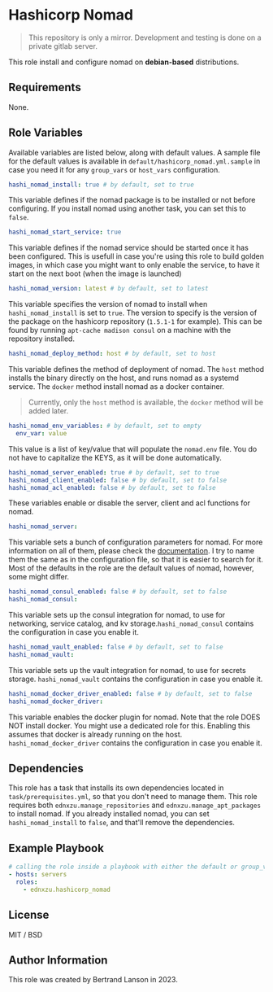 Hashicorp Nomad
=========
> This repository is only a mirror. Development and testing is done on a private gitlab server.

This role install and configure nomad on **debian-based** distributions.

Requirements
------------

None.

Role Variables
--------------
Available variables are listed below, along with default values. A sample file for the default values is available in `default/hashicorp_nomad.yml.sample` in case you need it for any `group_vars` or `host_vars` configuration.

```yaml
hashi_nomad_install: true # by default, set to true
```
This variable defines if the nomad package is to be installed or not before configuring. If you install nomad using another task, you can set this to `false`.

```yaml
hashi_nomad_start_service: true
```
This variable defines if the nomad service should be started once it has been configured. This is usefull in case you're using this role to build golden images, in which case you might want to only enable the service, to have it start on the next boot (when the image is launched)

```yaml
hashi_nomad_version: latest # by default, set to latest
```
This variable specifies the version of nomad to install when `hashi_nomad_install` is set to `true`. The version to specify is the version of the package on the hashicorp repository (`1.5.1-1` for example). This can be found by running `apt-cache madison consul` on a machine with the repository installed.

```yaml
hashi_nomad_deploy_method: host # by default, set to host
```
This variable defines the method of deployment of nomad. The `host` method installs the binary directly on the host, and runs nomad as a systemd service. The `docker` method install nomad as a docker container.
> Currently, only the `host` method is available, the `docker` method will be added later.

```yaml
hashi_nomad_env_variables: # by default, set to empty
  env_var: value
```
This value is a list of key/value that will populate the `nomad.env` file. You do not have to capitalize the KEYS, as it will be done automatically.

```yaml
hashi_nomad_server_enabled: true # by default, set to true
hashi_nomad_client_enabled: false # by default, set to false
hashi_nomad_acl_enabled: false # by default, set to false
```
These variables enable or disable the server, client and acl functions for nomad.

```yaml
hashi_nomad_server:
```
This variable sets a bunch of configuration parameters for nomad. For more information on all of them, please check the [documentation](https://developer.hashicorp.com/nomad/docs/configuration). I try to name them the same as in the configuration file, so that it is easier to search for it. Most of the defaults in the role are the default values of nomad, however, some might differ.

```yaml
hashi_nomad_consul_enabled: false # by default, set to false
hashi_nomad_consul:
```
This variable sets up the consul integration for nomad, to use for networking, service catalog, and kv storage.`hashi_nomad_consul` contains the configuration in case you enable it.

```yaml
hashi_nomad_vault_enabled: false # by default, set to false
hashi_nomad_vault:
```
This variable sets up the vault integration for nomad, to use for secrets storage. `hashi_nomad_vault` contains the configuration in case you enable it.

```yaml
hashi_nomad_docker_driver_enabled: false # by default, set to false
hashi_nomad_docker_driver:
```
This variable enables the docker plugin for nomad. Note that the role DOES NOT install docker. You might use a dedicated role for this. Enabling this assumes that docker is already running on the host. `hashi_nomad_docker_driver` contains the configuration in case you enable it.

Dependencies
------------

This role has a task that installs its own dependencies located in `task/prerequisites.yml`, so that you don't need to manage them. This role requires both `ednxzu.manage_repositories` and `ednxzu.manage_apt_packages` to install nomad. If you already installed nomad, you can set `hashi_nomad_install` to `false`, and that'll remove the dependencies.

Example Playbook
----------------

```yaml
# calling the role inside a playbook with either the default or group_vars/host_vars
- hosts: servers
  roles:
    - ednxzu.hashicorp_nomad
```

License
-------

MIT / BSD

Author Information
------------------

This role was created by Bertrand Lanson in 2023.
